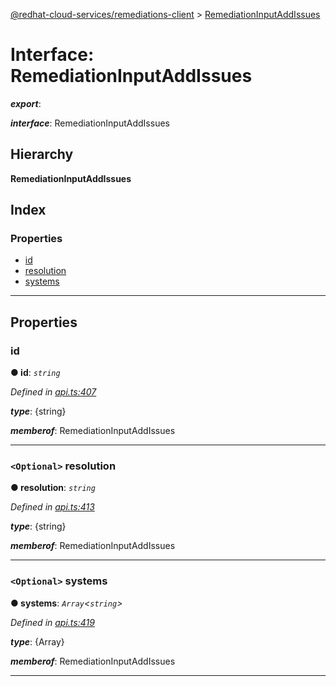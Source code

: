 [@redhat-cloud-services/remediations-client](../README.md) > [RemediationInputAddIssues](../interfaces/remediationinputaddissues.md)

# Interface: RemediationInputAddIssues

*__export__*: 

*__interface__*: RemediationInputAddIssues

## Hierarchy

**RemediationInputAddIssues**

## Index

### Properties

* [id](remediationinputaddissues.md#id)
* [resolution](remediationinputaddissues.md#resolution)
* [systems](remediationinputaddissues.md#systems)

---

## Properties

<a id="id"></a>

###  id

**● id**: *`string`*

*Defined in [api.ts:407](https://github.com/RedHatInsights/javascript-clients/blob/master/packages/remediations/api.ts#L407)*

*__type__*: {string}

*__memberof__*: RemediationInputAddIssues

___
<a id="resolution"></a>

### `<Optional>` resolution

**● resolution**: *`string`*

*Defined in [api.ts:413](https://github.com/RedHatInsights/javascript-clients/blob/master/packages/remediations/api.ts#L413)*

*__type__*: {string}

*__memberof__*: RemediationInputAddIssues

___
<a id="systems"></a>

### `<Optional>` systems

**● systems**: *`Array`<`string`>*

*Defined in [api.ts:419](https://github.com/RedHatInsights/javascript-clients/blob/master/packages/remediations/api.ts#L419)*

*__type__*: {Array}

*__memberof__*: RemediationInputAddIssues

___

